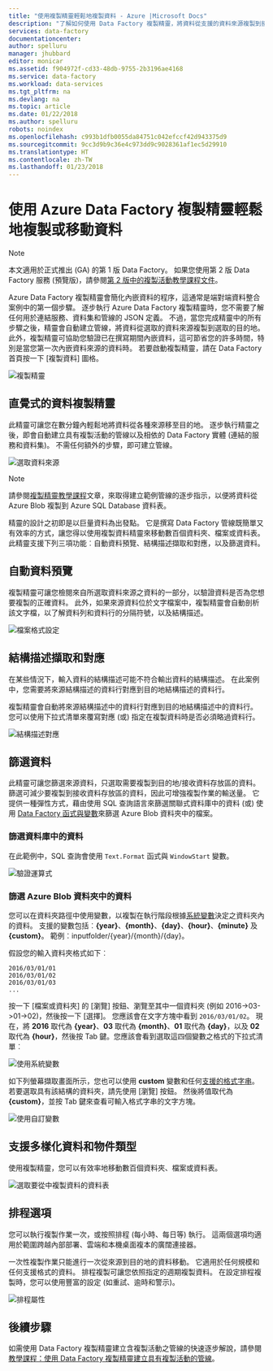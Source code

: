 ```yaml
---
title: "使用複製精靈輕鬆地複製資料 - Azure |Microsoft Docs"
description: "了解如何使用 Data Factory 複製精靈，將資料從支援的資料來源複製到接收。"
services: data-factory
documentationcenter: 
author: spelluru
manager: jhubbard
editor: monicar
ms.assetid: f904972f-cd33-48db-9755-2b3196ae4168
ms.service: data-factory
ms.workload: data-services
ms.tgt_pltfrm: na
ms.devlang: na
ms.topic: article
ms.date: 01/22/2018
ms.author: spelluru
robots: noindex
ms.openlocfilehash: c993b1dfb0055da84751c042efccf42d943375d9
ms.sourcegitcommit: 9cc3d9b9c36e4c973dd9c9028361af1ec5d29910
ms.translationtype: HT
ms.contentlocale: zh-TW
ms.lasthandoff: 01/23/2018
---
```

# <a name="copy-or-move-data-easily-with-azure-data-factory-copy-wizard"></a>使用 Azure Data Factory 複製精靈輕鬆地複製或移動資料
> [!NOTE]
> 本文適用於正式推出 (GA) 的第 1 版 Data Factory。 如果您使用第 2 版 Data Factory 服務 (預覽版)，請參閱[第 2 版中的複製活動教學課程文件](../quickstart-create-data-factory-dot-net.md)。 


Azure Data Factory 複製精靈會簡化內嵌資料的程序，這通常是端對端資料整合案例中的第一個步驟。 逐步執行 Azure Data Factory 複製精靈時，您不需要了解任何用於連結服務、資料集和管線的 JSON 定義。 不過，當您完成精靈中的所有步驟之後，精靈會自動建立管線，將資料從選取的資料來源複製到選取的目的地。 此外，複製精靈可協助您驗證已在撰寫期間內嵌資料，這可節省您的許多時間，特別是當您第一次內嵌資料來源的資料時。 若要啟動複製精靈，請在 Data Factory 首頁按一下 [複製資料]  圖格。

![複製精靈](./media/data-factory-copy-wizard/copy-data-wizard.png)

## <a name="an-intuitive-wizard-for-copying-data"></a>直覺式的資料複製精靈
此精靈可讓您在數分鐘內輕鬆地將資料從各種來源移至目的地。 逐步執行精靈之後，即會自動建立具有複製活動的管線以及相依的 Data Factory 實體 (連結的服務和資料集)。 不需任何額外的步驟，即可建立管線。   

![選取資料來源](./media/data-factory-copy-wizard/select-data-source-page.png)

> [!NOTE]
> 請參閱[複製精靈教學課程](data-factory-copy-data-wizard-tutorial.md)文章，來取得建立範例管線的逐步指示，以便將資料從 Azure Blob 複製到 Azure SQL Database 資料表。 
> 
> 

精靈的設計之初即是以巨量資料為出發點。 它是撰寫 Data Factory 管線既簡單又有效率的方式，讓您得以使用複製資料精靈來移動數百個資料夾、檔案或資料表。 此精靈支援下列三項功能︰自動資料預覽、結構描述擷取和對應，以及篩選資料。 

## <a name="automatic-data-preview"></a>自動資料預覽
複製精靈可讓您檢閱來自所選取資料來源之資料的一部分，以驗證資料是否為您想要複製的正確資料。 此外，如果來源資料位於文字檔案中，複製精靈會自動剖析該文字檔，以了解資料列和資料行的分隔符號，以及結構描述。 

![檔案格式設定](./media/data-factory-copy-wizard/file-format-settings.png)

## <a name="schema-capture-and-mapping"></a>結構描述擷取和對應
在某些情況下，輸入資料的結構描述可能不符合輸出資料的結構描述。 在此案例中，您需要將來源結構描述的資料行對應到目的地結構描述的資料行。 

複製精靈會自動將來源結構描述中的資料行對應到目的地結構描述中的資料行。 您可以使用下拉式清單來覆寫對應 (或) 指定在複製資料時是否必須略過資料行。   

![結構描述對應](./media/data-factory-copy-wizard/schema-mapping.png)

## <a name="filtering-data"></a>篩選資料
此精靈可讓您篩選來源資料，只選取需要複製到目的地/接收資料存放區的資料。 篩選可減少要複製到接收資料存放區的資料，因此可增強複製作業的輸送量。 它提供一種彈性方式，藉由使用 SQL 查詢語言來篩選關聯式資料庫中的資料 (或) 使用 [Data Factory 函式與變數](data-factory-functions-variables.md)來篩選 Azure Blob 資料夾中的檔案。   

### <a name="filtering-of-data-in-a-database"></a>篩選資料庫中的資料
在此範例中，SQL 查詢會使用 `Text.Format` 函式與 `WindowStart` 變數。 

![驗證運算式](./media/data-factory-copy-wizard/validate-expressions.png)

### <a name="filtering-of-data-in-an-azure-blob-folder"></a>篩選 Azure Blob 資料夾中的資料
您可以在資料夾路徑中使用變數，以複製在執行階段根據[系統變數](data-factory-functions-variables.md#data-factory-system-variables)決定之資料夾內的資料。 支援的變數包括︰**{year}**、**{month}**、**{day}**、**{hour}**、**{minute}** 及 **{custom}**。 範例︰inputfolder/{year}/{month}/{day}。

假設您的輸入資料夾格式如下︰

    2016/03/01/01
    2016/03/01/02
    2016/03/01/03
    ...

按一下 [檔案或資料夾] 的 [瀏覽] 按鈕、瀏覽至其中一個資料夾 (例如 2016->03->01->02)，然後按一下 [選擇]。 您應該會在文字方塊中看到 `2016/03/01/02`。 現在，將 **2016** 取代為 **{year}**、**03** 取代為 **{month}**、**01** 取代為 **{day}**，以及 **02** 取代為 **{hour}**，然後按 Tab 鍵。您應該會看到選取這四個變數之格式的下拉式清單︰

![使用系統變數](./media/data-factory-copy-wizard/blob-standard-variables-in-folder-path.png)   

如下列螢幕擷取畫面所示，您也可以使用 **custom** 變數和任何[支援的格式字串](https://msdn.microsoft.com/library/8kb3ddd4.aspx)。 若要選取具有該結構的資料夾，請先使用 [瀏覽] 按鈕。 然後將值取代為 **{custom}**，並按 Tab 鍵來查看可輸入格式字串的文字方塊。     

![使用自訂變數](./media/data-factory-copy-wizard/blob-custom-variables-in-folder-path.png)

## <a name="support-for-diverse-data-and-object-types"></a>支援多樣化資料和物件類型
使用複製精靈，您可以有效率地移動數百個資料夾、檔案或資料表。

![選取要從中複製資料的資料表](./media/data-factory-copy-wizard/select-tables-to-copy-data.png)

## <a name="scheduling-options"></a>排程選項
您可以執行複製作業一次，或按照排程 (每小時、每日等) 執行。 這兩個選項均適用於範圍跨越內部部署、雲端和本機桌面複本的廣闊連接器。

一次性複製作業只能進行一次從來源到目的地的資料移動。 它適用於任何規模和任何支援格式的資料。 排程複製可讓您依照指定的週期複製資料。 在設定排程複製時，您可以使用豐富的設定 (如重試、逾時和警示)。

![排程屬性](./media/data-factory-copy-wizard/scheduling-properties.png)

## <a name="next-steps"></a>後續步驟
如需使用 Data Factory 複製精靈建立含複製活動之管線的快速逐步解說，請參閱 [教學課程：使用 Data Factory 複製精靈建立具有複製活動的管線](data-factory-copy-data-wizard-tutorial.md)。

